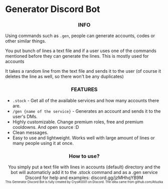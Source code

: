 # Generator Discord Bot

<h3 align="center">
	  INFO
</h3>

Using commands such as `.gen`, people can generate accounts, codes or other similar things. 

You put bunch of lines a text file and if a user uses one of the commands mentioned before they can generate the lines. This is mostly used for accounts

It takes a random line from the text file and sends it to the user (of course it deletes the line as well, so there won't be any duplicates)

<h3 align="center">
	  FEATURES
</h3>

* `.stock` - Get all of the available services and how many accounts there are.
* `/gen {name of the service}` - Generates an account and sends it to the user's DMs.
* Highly customizable. Change premium roles, free and premium cooldowns. And open source :D
* Clean messages.
* Easy to use and lightweight. Works well with large amount of lines or many people using it at once.

<h3 align="center">
	  How to use?
</h3>
<div align="center"> 
You simply put a text file with lines in accounts (default) directory and the bot will automaticly add it to the .stock command and as a .gen service
  Discord for help and examples: discord.gg/jzMHhqYB9M
</div>
<sup><sub>This Generator Discord Bot is fully created by Crys#0001 on Discord. The idea came from github.com/Atluzka</sub></sup>
